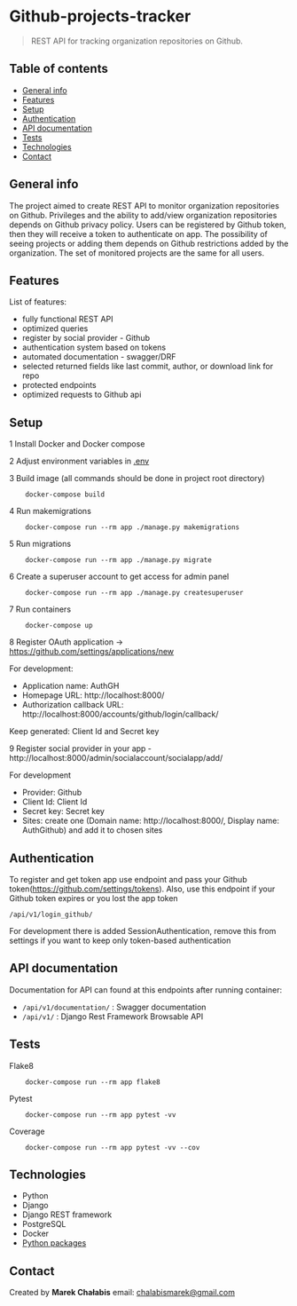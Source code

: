 # Github-projects-tracker

> REST API for tracking organization repositories on Github.

## Table of contents

- [General info](#general-info)
- [Features](#features)
- [Setup](#setup)
- [Authentication](#authentication)
- [API documentation](#api-documentation)
- [Tests](#tests)
- [Technologies](#technologies)
- [Contact](#contact)

## General info

The project aimed to create REST API to monitor organization repositories on Github.
Privileges and the ability to add/view organization repositories depends on Github privacy policy.
Users can be registered by Github token, then they will receive a token to authenticate on app.
The possibility of seeing projects or adding them depends on Github restrictions added by the organization.
The set of monitored projects are the same for all users.

## Features

List of features:
- fully functional REST API
- optimized queries
- register by social provider - Github
- authentication system based on tokens
- automated documentation - swagger/DRF
- selected returned fields like last commit, author, or download link for repo
- protected endpoints
- optimized requests to Github api

## Setup

1 Install Docker and Docker compose

2 Adjust environment variables in [.env](github_projects_tracker/.env)

3 Build image (all commands should be done in project root directory)
```
    docker-compose build
```
4 Run makemigrations
```
    docker-compose run --rm app ./manage.py makemigrations
```
5 Run migrations
```
    docker-compose run --rm app ./manage.py migrate
```
6 Create a superuser account to get access for admin panel
```
    docker-compose run --rm app ./manage.py createsuperuser
```
7 Run containers
```
    docker-compose up
```
8 Register OAuth application -> https://github.com/settings/applications/new

For development: 
- Application name: AuthGH
- Homepage URL: http://localhost:8000/
- Authorization callback URL: http://localhost:8000/accounts/github/login/callback/


Keep generated: Client Id and Secret key


9 Register social provider in your app - http://localhost:8000/admin/socialaccount/socialapp/add/

For development
- Provider: Github
- Client Id: Client Id
- Secret key: Secret key
- Sites: create one (Domain name: http://localhost:8000/, Display name: AuthGithub) and add it to chosen sites

## Authentication

To register and get token app use endpoint and pass your Github token(https://github.com/settings/tokens). Also, use this endpoint if your Github token expires or you lost the app token 

`/api/v1/login_github/`

For development there is added SessionAuthentication, remove this from settings if you want to keep only token-based authentication

## API documentation

Documentation for API can found at this endpoints after running container:

- `/api/v1/documentation/` : Swagger documentation
- `/api/v1/` : Django Rest Framework Browsable API

## Tests

Flake8
```
    docker-compose run --rm app flake8
```

Pytest
```
    docker-compose run --rm app pytest -vv
```

Coverage
```
    docker-compose run --rm app pytest -vv --cov
```

## Technologies

- Python 
- Django 
- Django REST framework 
- PostgreSQL
- Docker
- [Python packages](requirements.txt)

## Contact

Created by <b>Marek Chałabis</b> email: chalabismarek@gmail.com
